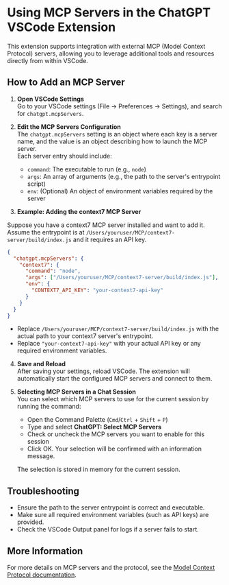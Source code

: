 # Using MCP Servers in the ChatGPT VSCode Extension

This extension supports integration with external MCP (Model Context Protocol) servers, allowing you to leverage additional tools and resources directly from within VSCode.

## How to Add an MCP Server

1. **Open VSCode Settings**  
   Go to your VSCode settings (File → Preferences → Settings), and search for `chatgpt.mcpServers`.

2. **Edit the MCP Servers Configuration**  
   The `chatgpt.mcpServers` setting is an object where each key is a server name, and the value is an object describing how to launch the MCP server.  
   Each server entry should include:
   - `command`: The executable to run (e.g., `node`)
   - `args`: An array of arguments (e.g., the path to the server's entrypoint script)
   - `env`: (Optional) An object of environment variables required by the server

3. **Example: Adding the context7 MCP Server**

Suppose you have a context7 MCP server installed and want to add it.  
Assume the entrypoint is at `/Users/youruser/MCP/context7-server/build/index.js` and it requires an API key.

```json
{
  "chatgpt.mcpServers": {
    "context7": {
      "command": "node",
      "args": ["/Users/youruser/MCP/context7-server/build/index.js"],
      "env": {
        "CONTEXT7_API_KEY": "your-context7-api-key"
      }
    }
  }
}
```

- Replace `/Users/youruser/MCP/context7-server/build/index.js` with the actual path to your context7 server's entrypoint.
- Replace `"your-context7-api-key"` with your actual API key or any required environment variables.

4. **Save and Reload**  
   After saving your settings, reload VSCode. The extension will automatically start the configured MCP servers and connect to them.

5. **Selecting MCP Servers in a Chat Session**  
   You can select which MCP servers to use for the current session by running the command:

   - Open the Command Palette (`Cmd`/`Ctrl` + `Shift` + `P`)
   - Type and select **ChatGPT: Select MCP Servers**
   - Check or uncheck the MCP servers you want to enable for this session
   - Click OK. Your selection will be confirmed with an information message.

   The selection is stored in memory for the current session.

## Troubleshooting

- Ensure the path to the server entrypoint is correct and executable.
- Make sure all required environment variables (such as API keys) are provided.
- Check the VSCode Output panel for logs if a server fails to start.

## More Information

For more details on MCP servers and the protocol, see the [Model Context Protocol documentation](https://github.com/modelcontextprotocol/spec).

